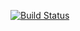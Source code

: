 [![Build Status](https://travis-ci.org/appintos/testdriven-app.svg?branch=master)](https://travis-ci.org/appintos/testdriven-app)
